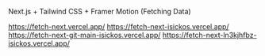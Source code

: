 Next.js + Tailwind CSS + Framer Motion (Fetching Data)

https://fetch-next.vercel.app/
https://fetch-next-isickos.vercel.app/
https://fetch-next-git-main-isickos.vercel.app/
https://fetch-next-ln3kjhfbz-isickos.vercel.app/